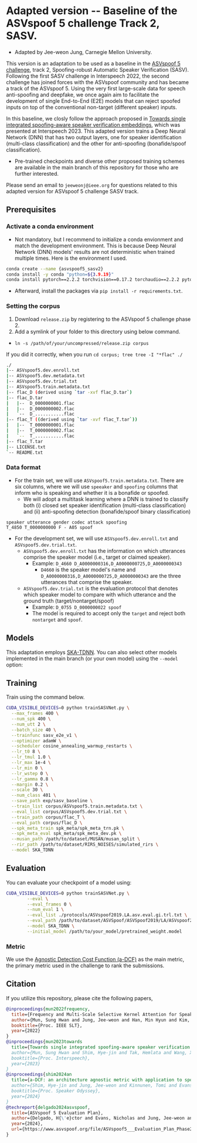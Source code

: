 # Adapted version -- Baseline of the ASVspoof 5 challenge Track 2, SASV.
- Adapted by Jee-weon Jung, Carnegie Mellon University.

This version is an adaptation to be used as a baseline in the [ASVspoof 5 challenge](https://www.asvspoof.org), track 2, Spoofing-robust Automatic Speaker Verification (SASV).
Following the first SASV challenge in Interspeech 2022, the second challenge has joined forces with the ASVspoof community and has became a track of the ASVspoof 5.
Using the very first large-scale data for speech anti-spoofing and deepfake, we once again aim to facilitate the development of single End-to-End (E2E) models that can reject spoofed inputs on top of the conventional non-target (different speaker) inputs.

In this baseline, we closly follow the approach proposed in [Towards single integrated spoofing-aware speaker verification embeddings](https://www.isca-archive.org/interspeech_2023/mun23_interspeech.pdf), which was presented at Interspeech 2023.
This adapted version trains a Deep Neural Network (DNN) that has two output layers, one for speaker identification (multi-class classification) and the other for anti-spoofing (bonafide/spoof classification).
- Pre-trained checkpoints and diverse other proposed training schemes are available in the main branch of this repository for those who are further interested.

Please send an email to `jeeweonj@ieee.org` for questions related to this adapted version for ASVspoof 5 challenge SASV track.

## Prerequisites

### Activate a conda environment
- Not mandatory, but I recommend to initialize a conda envionment and match the development environment. This is because Deep Neural Network (DNN) models' results are not deterministic when trained multiple times. Here is the environment I used.
```bash
conda create --name {asvspoof5_sasv2}
conda install -y conda "python=${3.9.19}"
conda install pytorch==2.2.2 torchvision==0.17.2 torchaudio==2.2.2 pytorch-cuda=12.1 -c pytorch -c nvidia\n
```
- Afterward, install the packages via `pip install -r requirements.txt`.

### Setting the corpus
1. Download `release.zip` by registering to the ASVspoof 5 challenge phase 2.
2. Add a symlink of your folder to this directory using below command.
  - `ln -s /path/of/your/uncompressed/release.zip corpus`

If you did it correctly, when you run `cd corpus; tree tree -I "*flac" ./`
```bash
./
|-- ASVspoof5.dev.enroll.txt
|-- ASVspoof5.dev.metadata.txt
|-- ASVspoof5.dev.trial.txt
|-- ASVspoof5.train.metadata.txt
|-- flac_D (derived using `tar -xvf flac_D.tar`)
|-- flac_D.tar
|   |--  D_0000000001.flac
|   |--  D_0000000002.flac
|   `--  D_...........flac
|-- flac_T ((derived using `tar -xvf flac_T.tar`))
|   |--  T_0000000001.flac
|   |--  T_0000000002.flac
|   `--  T_...........flac
|-- flac_T.tar
|-- LICENSE.txt
`-- README.txt
```

### Data format
- For the train set, we will use `ASVspoof5.train.metadata.txt`. There are six columns, where we will use `speeaker` and `spoofing` columns that inform who is speaking and whether it is a bonafide or spoofed.
  - We will adopt a multitask learning where a DNN is trained to classify both (i) closed set speaker identification (multi-class classification) and (ii) anti-spoofing detection (bonafide/spoof binary classification)

```
speaker utterance gender codec attack spoofing 
T_4850 T_0000000000 F - A05 spoof
```

- For the development set, we will use `ASVspoof5.dev.enroll.txt` and `ASVspoof5.dev.trial.txt`.
  - `ASVspoof5.dev.enroll.txt` has the information on which utterances comprise the speaker model (i.e., target or claimed speaker).
    - Example: `D_4660 D_A0000000316,D_A0000000725,D_A0000000343`
      - `D4660` is the speaker model's name and `D_A0000000316,D_A0000000725,D_A0000000343` are the three utterances that comprise the speaker.
  - `ASVspoof5.dev.trial.txt` is the evaluation protocol that denotes which speaker model to compare with which utterance and the ground truth (target/nontarget/spoof)
    - Example: `D_0755 D_0000000022 spoof`
    - The model is required to accept only the `target` and reject both `nontarget` and `spoof`.

## Models
This adaptation employs [SKA-TDNN](https://ieeexplore.ieee.org/iel7/10022052/10022330/10023305.pdf). You can also select other models implemented in the main branch (or your own model) using the `--model` option:

## Training
Train using the command below.

```bash
CUDA_VISIBLE_DEVICES=0 python trainSASVNet.py \
  --max_frames 400 \
  --num_spk 400 \
  --num_utt 2 \
  --batch_size 40 \
  --trainfunc sasv_e2e_v1 \
  --optimizer adamW \
  --scheduler cosine_annealing_warmup_restarts \
  --lr_t0 8 \
  --lr_tmul 1.0 \
  --lr_max 1e-4 \
  --lr_min 0 \
  --lr_wstep 0 \
  --lr_gamma 0.8 \
  --margin 0.2 \
  --scale 30 \
  --num_class 401 \
  --save_path exp/sasv_baseline \
  --train_list corpus/ASVspoof5.train.metadata.txt \
  --eval_list corpus/ASVspoof5.dev.trial.txt \
  --train_path corpus/flac_T \
  --eval_path corpus/flac_D \
  --spk_meta_train spk_meta/spk_meta_trn.pk \
  --spk_meta_eval spk_meta/spk_meta_dev.pk \
  --musan_path /path/to/dataset/MUSAN/musan_split \
  --rir_path /path/to/dataset/RIRS_NOISES/simulated_rirs \
  --model SKA_TDNN
```

## Evaluation
You can evaluate your checkpoint of a model using:
```bash
CUDA_VISIBLE_DEVICES=0 python trainSASVNet.py \
        --eval \
        --eval_frames 0 \
        --num_eval 1 \
        --eval_list ./protocols/ASVspoof2019.LA.asv.eval.gi.trl.txt \
        --eval_path /path/to/dataset/ASVSpoof/ASVSpoof2019/LA/ASVspoof2019_LA_eval/flac \
        --model SKA_TDNN \
        --initial_model /path/to/your_model/pretrained_weight.model
```

### Metric
We use the [Agnostic Detection Cost Function (a-DCF)](https://arxiv.org/abs/2403.01355) as the main metric, the primary metric used in the challenge to rank the submissions.

## Citation
If you utilize this repository, please cite the following papers,

```bibtex
@inproceedings{mun2022frequency,
  title={Frequency and Multi-Scale Selective Kernel Attention for Speaker Verification},
  author={Mun, Sung Hwan and Jung, Jee-weon and Han, Min Hyun and Kim, Nam Soo},
  booktitle={Proc. IEEE SLT},
  year={2022}
}
@inproceedings{mun2023towards
  title={Towards single integrated spoofing-aware speaker verification embeddings},
  author={Mun, Sung Hwan and Shim, Hye-jin and Tak, Hemlata and Wang, Xin and Liu, Xuechen and Sahidullah, Md and Jeong, Myeonghun and Han, Min Hyun and Todisco, Massimiliano and Lee, Kong Aik and others},
  booktitle={Proc. Interspeech},
  year={2023}
}
@inproceedings{shim2024an
  title={a-DCF: an architecture agnostic metric with application to spoofing-robust speaker verification},
  author={Shim, Hye-jin and Jung, Jee-weon and Kinnunen, Tomi and Evans, Nicholas and Bonastre, Jean-Francois and Lapidot, Itshak},
  booktitle={Proc. Speaker Odyssey},
  year={2024}
}
@techreport{delgado2024asvspoof,
  title={ASVspoof 5 Evaluation Plan},
  author={Delgado, H{\'e}ctor and Evans, Nicholas and Jung, Jee-weon and Kinnunen, Tomi and Kukanov, Ivan and Lee, Kong Aik and Liu, Xuechen and Shim, Hye-jin and Sahidullah, Md and Tak, Hemlata and others},
  year={2024},
  url={https://www.asvspoof.org/file/ASVspoof5___Evaluation_Plan_Phase2.pdf},
}
```